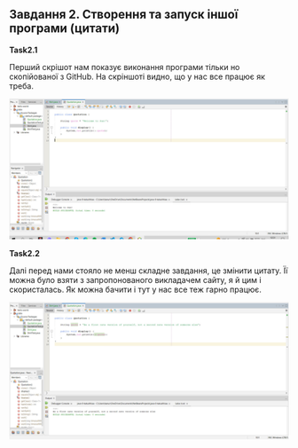 ## Завдання 2. Створення та запуск іншої програми (цитати)
**Task2.1**

Перший скрішот нам показує виконання програми тільки но скопійованої з GitHub. На скріншоті видно, що у нас все працює як треба.

![alt-текст](https://github.com/ppc-ntu-khpi/java-0-katushhiaa/blob/main/Solution/Task2.1.jpg "Task2.1")

**Task2.2**

Далі перед нами стояло не менш cкладне завдання, це змінити цитату. Її можна було взяти з запропонованого викладачем сайту, я й цим і скористалась. 
Як можна бачити і тут у нас все теж гарно працює.

![alt-текст](https://github.com/ppc-ntu-khpi/java-0-katushhiaa/blob/main/Solution/Task2.2.jpg "Task2.2")
